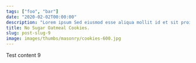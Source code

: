 ```yaml
---
tags: ["foo", "bar"]
date: "2020-02-02T00:00:00"
description: "Lorem ipsum Sed eiusmod esse aliqua mollit id et sit proident dolor nulla sed"
title: No Sugar Oatmeal Cookies.
slug: post-slug-9
image: images/thumbs/masonry/cookies-600.jpg
---
```

Test content 9

